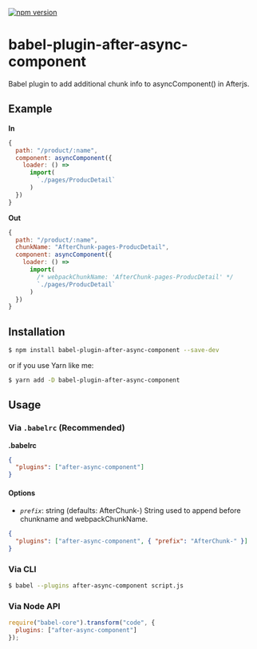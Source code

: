 [![npm version](https://badge.fury.io/js/babel-plugin-after-async-component.svg)](https://badge.fury.io/js/babel-plugin-after-async-component)

# babel-plugin-after-async-component

Babel plugin to add additional chunk info to asyncComponent() in Afterjs.

## Example

**In**

```js
{
  path: "/product/:name",
  component: asyncComponent({
    loader: () =>
      import(
        `./pages/ProducDetail`
      )
  })
}
```

**Out**

```js
{
  path: "/product/:name",
  chunkName: "AfterChunk-pages-ProducDetail",
  component: asyncComponent({
    loader: () =>
      import(
        /* webpackChunkName: 'AfterChunk-pages-ProducDetail' */
        `./pages/ProducDetail`
      )
  })
}
```

## Installation

```sh
$ npm install babel-plugin-after-async-component --save-dev
```

or if you use Yarn like me:

```sh
$ yarn add -D babel-plugin-after-async-component
```

## Usage

### Via `.babelrc` (Recommended)

**.babelrc**

```json
{
  "plugins": ["after-async-component"]
}
```

#### Options

- _`prefix`_: string (defaults: AfterChunk-)  String used to append before chunkname and webpackChunkName.

```json
{
  "plugins": ["after-async-component", { "prefix": "AfterChunk-" }]
}
```

### Via CLI

```sh
$ babel --plugins after-async-component script.js
```

### Via Node API

```javascript
require("babel-core").transform("code", {
  plugins: ["after-async-component"]
});
```
